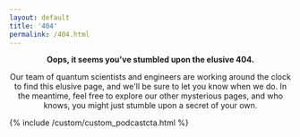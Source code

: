 ```yaml
---
layout: default
title: '404'
permalink: /404.html
---
```


<style type="text/css" media="screen">
  .container {
    margin: 10px auto;
    max-width: 600px;
    text-align: center;
  }
  h1 {
    margin: 30px 0;
    font-size: 4em;
    line-height: 1;
    letter-spacing: -1px;
  }
</style>

<div class="container">
  <p><strong>Oops, it seems you've stumbled upon the elusive 404.</strong></p>
    
  <p>Our team of quantum scientists and engineers are working around the clock to find this elusive page, and we'll be sure to let you know when we do. In the meantime, 
    feel free to explore our other mysterious pages, and who knows, you might just stumble upon a secret of your own.</p>
</div>

{% include /custom/custom_podcastcta.html %}